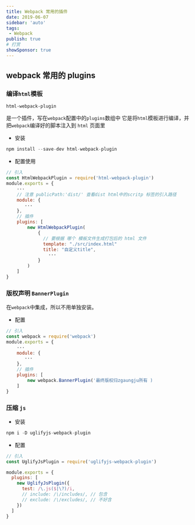 ```yaml
---
title: Webpack 常用的插件
date: 2019-06-07
sidebar: 'auto'
tags:
 - Webpack
publish: true
# 打赏
showSponsor: true
---
```


## webpack 常用的 plugins

### 编译`html`模板

`html-webpack-plugin`

是一个插件，写在`webpack`配置中的`plugins`数组中
它是将`html`模板进行编译，并把`webpack`编译好的脚本注入到 `html` 页面里

- 安装

```js
npm install --save-dev html-webpack-plugin
```

- 配置使用

```js
// 引入
const HtmlWebpackPlugin = require('html-webpack-plugin')
module.exports = {
    ···
    // 注意 publicPath:'dist/' 查看dist html中的scritp 标签的引入路径
    module: {
       ···
    },
    // 插件
    plugins: [
        new HtmlWebpackPlugin(
            {
              // 要根据 哪个 模板文件生成打包后的 html 文件
              template: "./src/index.html"
              title: "自定义title",
                ···
            }
        )
    ]
}
```

### 版权声明 `BannerPlugin`

在`webpack`中集成，所以不用单独安装。

- 配置

```js
// 引入
const webpack = require('webpack')
module.exports = {
    ···
    module: {
       ···
    },
    // 插件
    plugins: [
        new webpack.BannerPlugin('最终版权归zgaungju所有 )
    ]
}
```

### 压缩 `js`

- 安装

```js
npm i -D uglifyjs-webpack-plugin
```

- 配置

```js
// 引入
const UglifyJsPlugin = require('uglifyjs-webpack-plugin')

module.exports = {
  plugins: [
    new UglifyJsPlugin({
      test: /\.js($|\?)/i,
      // include: /\/includes/, // 包含
      // exclude: /\/excludes/, // 不好含
    })
  ]
}
```

